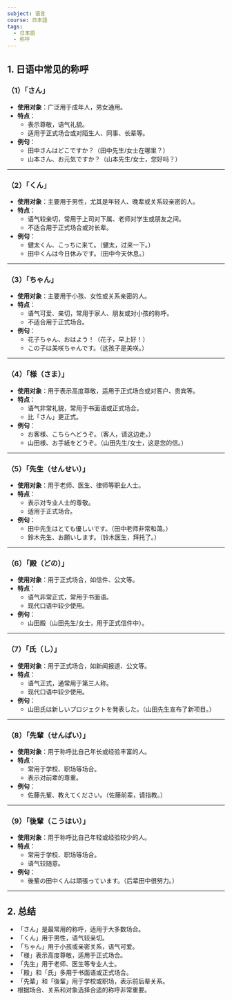 ```yaml
---
subject: 语言
course: 日本語
tags:
  - 日本語
  - 称呼
---
```


## 1. **日语中常见的称呼**

### （1）**「さん」**
- **使用对象**：广泛用于成年人，男女通用。
- **特点**：
  - 表示尊敬，语气礼貌。
  - 适用于正式场合或对陌生人、同事、长辈等。
- **例句**：
  - 田中さんはどこですか？（田中先生/女士在哪里？）
  - 山本さん、お元気ですか？（山本先生/女士，您好吗？）

---

### （2）**「くん」**
- **使用对象**：主要用于男性，尤其是年轻人、晚辈或关系较亲密的人。
- **特点**：
  - 语气较亲切，常用于上司对下属、老师对学生或朋友之间。
  - 不适合用于正式场合或对长辈。
- **例句**：
  - 健太くん、こっちに来て。（健太，过来一下。）
  - 田中くんは今日休みです。（田中今天休息。）

---

### （3）**「ちゃん」**
- **使用对象**：主要用于小孩、女性或关系亲密的人。
- **特点**：
  - 语气可爱、亲切，常用于家人、朋友或对小孩的称呼。
  - 不适合用于正式场合。
- **例句**：
  - 花子ちゃん、おはよう！（花子，早上好！）
  - この子は美咲ちゃんです。（这孩子是美咲。）

---

### （4）**「様（さま）」**
- **使用对象**：用于表示高度尊敬，适用于正式场合或对客户、贵宾等。
- **特点**：
  - 语气非常礼貌，常用于书面语或正式场合。
  - 比「さん」更正式。
- **例句**：
  - お客様、こちらへどうぞ。（客人，请这边走。）
  - 山田様、お手紙をどうぞ。（山田先生/女士，这是您的信。）

---

### （5）**「先生（せんせい）」**
- **使用对象**：用于老师、医生、律师等职业人士。
- **特点**：
  - 表示对专业人士的尊敬。
  - 适用于正式场合。
- **例句**：
  - 田中先生はとても優しいです。（田中老师非常和蔼。）
  - 鈴木先生、お願いします。（铃木医生，拜托了。）

---

### （6）**「殿（どの）」**
- **使用对象**：用于正式场合，如信件、公文等。
- **特点**：
  - 语气非常正式，常用于书面语。
  - 现代口语中较少使用。
- **例句**：
  - 山田殿（山田先生/女士，用于正式信件中）。

---

### （7）**「氏（し）」**
- **使用对象**：用于正式场合，如新闻报道、公文等。
- **特点**：
  - 语气正式，通常用于第三人称。
  - 现代口语中较少使用。
- **例句**：
  - 山田氏は新しいプロジェクトを発表した。（山田先生宣布了新项目。）

---

### （8）**「先輩（せんぱい）」**
- **使用对象**：用于称呼比自己年长或经验丰富的人。
- **特点**：
  - 常用于学校、职场等场合。
  - 表示对前辈的尊重。
- **例句**：
  - 佐藤先輩、教えてください。（佐藤前辈，请指教。）

---

### （9）**「後輩（こうはい）」**
- **使用对象**：用于称呼比自己年轻或经验较少的人。
- **特点**：
  - 常用于学校、职场等场合。
  - 语气较随意。
- **例句**：
  - 後輩の田中くんは頑張っています。（后辈田中很努力。）

---

## 2. **总结**
- 「さん」是最常用的称呼，适用于大多数场合。
- 「くん」用于男性，语气较亲切。
- 「ちゃん」用于小孩或亲密关系，语气可爱。
- 「様」表示高度尊敬，适用于正式场合。
- 「先生」用于老师、医生等专业人士。
- 「殿」和「氏」多用于书面语或正式场合。
- 「先輩」和「後輩」用于学校或职场，表示前后辈关系。
- 根据场合、关系和对象选择合适的称呼非常重要。
